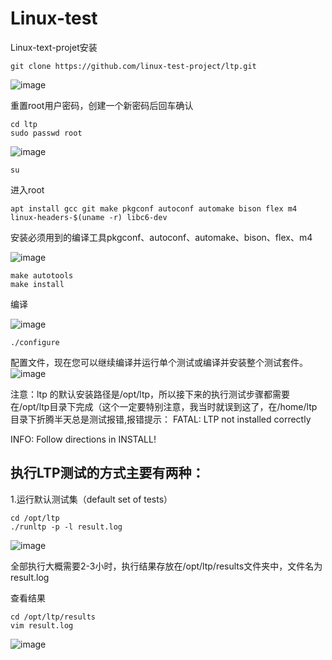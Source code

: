# Linux-test
Linux-text-projet安装
```
git clone https://github.com/linux-test-project/ltp.git
 ```
![image](https://github.com/cheese-Ji/Linux-test/assets/155931600/a48b9a1c-e3fb-4025-90a0-b5313868533b)

重置root用户密码，创建一个新密码后回车确认
```
cd ltp
sudo passwd root
```
![image](https://github.com/cheese-Ji/Linux-test/assets/155931600/d4d45e21-090f-4485-8e02-862e5b3c2408)

```
su
```

进入root
```
apt install gcc git make pkgconf autoconf automake bison flex m4 linux-headers-$(uname -r) libc6-dev
```
安装必须用到的编译工具pkgconf、autoconf、automake、bison、flex、m4

![image](https://github.com/cheese-Ji/Linux-test/assets/155931600/8af21b79-329b-473b-ace6-2f74dada5c95)
```
make autotools
make install
```
编译

![image](https://github.com/cheese-Ji/Linux-test/assets/155931600/314e65f8-2114-42b1-8562-8ec8c8a339cb)
```
./configure
```

配置文件，现在您可以继续编译并运行单个测试或编译并安装整个测试套件。
![image](https://github.com/cheese-Ji/Linux-test/assets/155931600/bf08e3b4-a7e1-48c8-be06-6b3d0f327dd1)

注意：ltp 的默认安装路径是/opt/ltp，所以接下来的执行测试步骤都需要在/opt/ltp目录下完成（这个一定要特别注意，我当时就误到这了，在/home/ltp目录下折腾半天总是测试报错,报错提示：
 FATAL: LTP not installed correctly
 
 INFO:  Follow directions in INSTALL!
 
## 执行LTP测试的方式主要有两种：

1.运行默认测试集（default set of tests）

 ```
 cd /opt/ltp
 ./runltp -p -l result.log
 ```
![image](https://github.com/cheese-Ji/Linux-test/assets/155931600/279c62cb-bebe-4535-9800-9551f53d6bee)

全部执行大概需要2-3小时，执行结果存放在/opt/ltp/results文件夹中，文件名为result.log

查看结果

```
cd /opt/ltp/results
vim result.log
```
![image](https://github.com/cheese-Ji/Linux-test/assets/155931600/0f65acc8-5bcc-4d2b-860a-5723897ca291)




